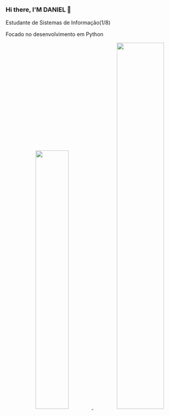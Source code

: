 ### Hi there, I'M DANIEL 👋
Estudante de Sistemas de Informação(1/8)

Focado no desenvolvimento em Python

<div align="center">
  <a href="https://github.com/DanielSR1">
  <img width="42%" src="https://github-readme-stats.vercel.app/api?username=DanielSR1&show_icons=true&theme=blue-green&include_all_commits=true&count_private=true"/>
  <img width="50%" src="https://github-readme-stats.vercel.app/api/top-langs/?username=DanielSR1&layout=compact&langs_count=7&theme=blue-green"/>
</div>
